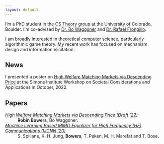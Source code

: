 ```yaml
---
layout: default
---
```


I’m a PhD student in the [CS Theory group](https://www.colorado.edu/cs-theory/) at the University of Colorado, Boulder. I’m co-advised by [Dr. Bo Waggoner](https://www.bowaggoner.com/) and [Dr. Rafael Frongillo](https://home.cs.colorado.edu/~raf/).


I am broadly interested in theoretical computer science, particularly algorithmic game theory. My recent work has focused on mechanism design and information elicitation. 

## News

I presented a poster on [High Welfare Matching Markets via Descending Price](https://arxiv.org/abs/2203.02023) at the Simons Institute Workshop on Societal Considerations and Applications in October, 2022. 

## Papers

<dl>
<dt><em><a href="https://arxiv.org/abs/2203.02023">High Welfare Matching Markets via Descending Price (Draft '22)</a></em></dt>
<dd><b>Robin Bowers</b>, Bo Waggoner.</dd>
<dt><em><a href="https://ieeexplore.ieee.org/document/9206600">Machine Learning Based MIMO Equalizer for High Frequency (HF) Communications (IJCNN '20)</a></em></dt>
<dd>S. Spillane, K. H. Jung, <b>Bowers</b>, T. Peken, M. H. Marefat and T. Bose.</dd>
</dl>
